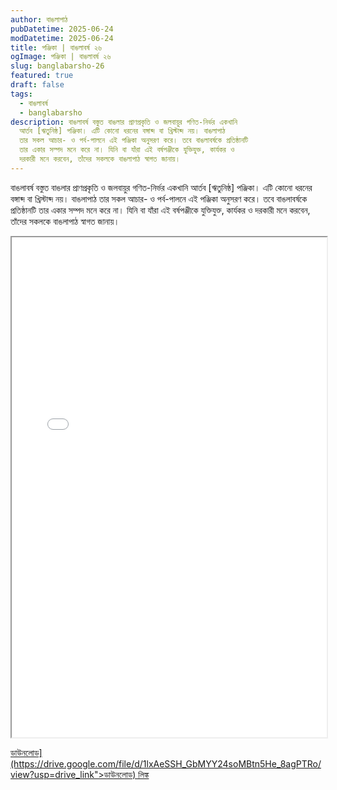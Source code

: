 ```yaml
---
author: বাঙলাপাঠ
pubDatetime: 2025-06-24
modDatetime: 2025-06-24
title: পঞ্জিকা | বাঙলাবর্ষ ২৬
ogImage: পঞ্জিকা | বাঙলাবর্ষ ২৬
slug: banglabarsho-26
featured: true
draft: false
tags:
  - বাঙলাবর্ষ
  - banglabarsho
description: বাঙলাবর্ষ বস্তুত বাঙলার প্রাণপ্রকৃতি ও জলবায়ুর গণিত-নির্ভর একখানি
  আর্তব [ঋতুনিষ্ঠ] পঞ্জিকা। এটি কোনো ধরনের বঙ্গাব্দ বা খ্রিস্টাব্দ নয়। বাঙলাপাঠ
  তার সকল আচার- ও পর্ব-পালনে এই পঞ্জিকা অনুসরণ করে। তবে বাঙলাবর্ষকে প্রতিষ্ঠানটি
  তার একার সম্পদ মনে করে না। যিনি বা যাঁরা এই বর্ষপঞ্জীকে যুক্তিযুক্ত, কার্যকর ও
  দরকারী মনে করবেন, তাঁদের সকলকে বাঙলাপাঠ স্বাগত জানায়।
---
```

বাঙলাবর্ষ বস্তুত বাঙলার প্রাণপ্রকৃতি ও জলবায়ুর গণিত-নির্ভর একখানি আর্তব \[ঋতুনিষ্ঠ\] পঞ্জিকা। এটি কোনো ধরনের বঙ্গাব্দ বা খ্রিস্টাব্দ নয়। বাঙলাপাঠ তার সকল আচার- ও পর্ব-পালনে এই পঞ্জিকা অনুসরণ করে। তবে বাঙলাবর্ষকে প্রতিষ্ঠানটি তার একার সম্পদ মনে করে না। যিনি বা যাঁরা এই বর্ষপঞ্জীকে যুক্তিযুক্ত, কার্যকর ও দরকারী মনে করবেন, তাঁদের সকলকে বাঙলাপাঠ স্বাগত জানায়।

<iframe height="800" loading="lazy" src="[https://drive.google.com/file/d/1lxAeSSH\_GbMYY24soMBtn5He\_8agPTRo/preview?usp=sharing](https://drive.google.com/file/d/1lxAeSSH_GbMYY24soMBtn5He_8agPTRo/preview?usp=sharing)" width="100%"></iframe>

<p><a href="[https://drive.google.com/file/d/1lxAeSSH\_GbMYY24soMBtn5He\_8agPTRo/view?usp=drive\_link">ডাউনলোড](https://drive.google.com/file/d/1lxAeSSH_GbMYY24soMBtn5He_8agPTRo/view?usp=drive_link">ডাউনলোড) লিঙ্ক</a></p>